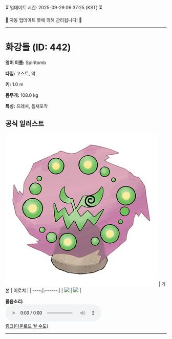 
⏳ 업데이트 시간: 2025-09-29 06:37:25 (KST) ⏳

🤖 자동 업데이트 봇에 의해 관리됩니다! 🤖

---

# 화강돌 (ID: 442)
**영어 이름:** Spiritomb

**타입:** 고스트, 악

**키:** 1.0 m

**몸무게:** 108.0 kg

**특성:** 프레셔, 틈새포착

## 공식 일러스트
![](https://raw.githubusercontent.com/PokeAPI/sprites/master/sprites/pokemon/other/official-artwork/442.png)
| 기본 | 이로치 |
|:----:|:------:|
| <img src="http://play.pokemonshowdown.com/sprites/ani/spiritomb.gif" width="200"> | <img src="http://play.pokemonshowdown.com/sprites/ani-shiny/spiritomb.gif" width="200"> |

**울음소리:**<br><audio controls src="https://raw.githubusercontent.com/PokeAPI/cries/main/cries/pokemon/latest/442.ogg"></audio><br> [링크(다운로드 될 수도)](https://raw.githubusercontent.com/PokeAPI/cries/main/cries/pokemon/latest/442.ogg)


---
